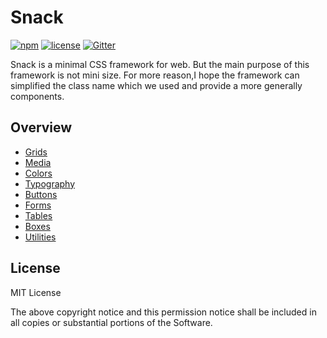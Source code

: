 # Snack

[![npm](https://img.shields.io/npm/v/snack.css.svg)](https://www.npmjs.com/package/snack.css)
[![license](https://img.shields.io/github/license/mashape/apistatus.svg)](https://www.npmjs.com/package/snack.css)
[![Gitter](https://img.shields.io/gitter/room/snack/snack.svg)](https://gitter.im/snack-ui/snack)

Snack is a minimal CSS framework for web. But the main purpose of this framework is not mini size. For more reason,I hope the framework can simplified the class name which we used and provide a more generally components.

## Overview

- [Grids](https://snack-ui.github.io/snack/#grid)
- [Media](https://snack-ui.github.io/snack/#media)
- [Colors](https://snack-ui.github.io/snack/#colors)
- [Typography](https://snack-ui.github.io/snack/#typography)
- [Buttons](https://snack-ui.github.io/snack/#buttons)
- [Forms](https://snack-ui.github.io/snack/#forms)
- [Tables](https://snack-ui.github.io/snack/#tables)
- [Boxes](https://snack-ui.github.io/snack/#boxes)
- [Utilities](https://snack-ui.github.io/snack/#utilities)

## License

MIT License

The above copyright notice and this permission notice shall be included in all
copies or substantial portions of the Software.
